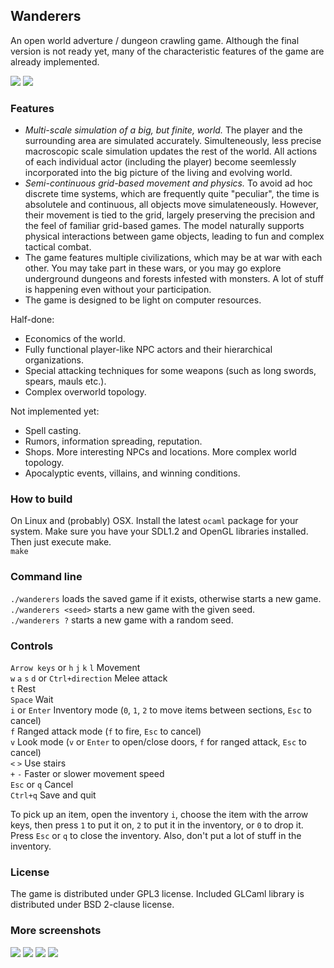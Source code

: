 
## Wanderers

An open world adverture / dungeon crawling game. Although the final version is not ready yet,
many of the characteristic features of the game are already implemented.

[![](http://i.imgur.com/kCdu5qL.png)](http://i.imgur.com/RGIn9hn.png) 
[![](http://i.imgur.com/ARCqRzW.png)](http://i.imgur.com/bRqoNNG.png) 

### Features
  * *Multi-scale simulation of a big, but finite, world.* 
    The player and the surrounding area are simulated accurately. 
    Simulteneously, less precise macroscopic scale simulation updates the rest of the world.
    All actions of each individual actor (including the player) 
    become seemlessly incorporated into the big picture of the living and evolving world.    
  * *Semi-continuous grid-based movement and physics.*
    To avoid ad hoc discrete time systems, which are frequently quite "peculiar",
    the time is absolutele and continuous, all objects move simulateneously. 
    However, their movement is tied to the grid, largely preserving the precision and the feel 
    of familiar grid-based games. The model naturally supports physical interactions between
    game objects, leading to fun and complex tactical combat.    
  * The game features multiple civilizations, which may be at war with each other. 
    You may take part in these wars, or you may go explore underground dungeons
    and forests infested with monsters.
    A lot of stuff is happening even without your participation.     
  * The game is designed to be light on computer resources.   

Half-done:     

  * Economics of the world.     
  * Fully functional player-like NPC actors and their hierarchical organizations.   
  * Special attacking techniques for some weapons (such as long swords, spears, mauls etc.).   
  * Complex overworld topology.

Not implemented yet:    

  * Spell casting.   
  * Rumors, information spreading, reputation.    
  * Shops. More interesting NPCs and locations. More complex world topology.   
  * Apocalyptic events, villains, and winning conditions.    

### How to build
On Linux and (probably) OSX. Install the latest `ocaml` package for your system.
Make sure you have your SDL1.2 and OpenGL libraries installed. Then just execute make.    
  `make`

### Command line
  `./wanderers` loads the saved game if it exists, otherwise starts a new game.   
  `./wanderers <seed>` starts a new game with the given seed.   
  `./wanderers ?` starts a new game with a random seed.

### Controls
`Arrow keys` or `h` `j` `k` `l` Movement  
`w` `a` `s` `d` or `Ctrl+direction` Melee attack   
`t` Rest   
`Space` Wait   
`i` or `Enter` Inventory mode (`0`, `1`, `2` to move items between sections, `Esc` to cancel)   
`f` Ranged attack mode (`f` to fire, `Esc` to cancel)   
`v` Look mode (`v` or `Enter` to open/close doors, `f` for ranged attack, `Esc` to cancel)   
`<` `>` Use stairs   
`+` `-` Faster or slower movement speed    
`Esc` or `q` Cancel   
`Ctrl+q` Save and quit   

To pick up an item, open the inventory `i`, choose the item with the arrow keys,
then press `1` to put it on, `2` to put it in the inventory, or `0` to drop it.
Press `Esc` or `q` to close the inventory. Also, don't put a lot of stuff in 
the inventory. 

### License
The game is distributed under GPL3 license. 
Included GLCaml library is distributed under BSD 2-clause license.

### More screenshots
[![](http://i.imgur.com/gm0e3Sv.png)](http://i.imgur.com/t4jiXQA.png) 
[![](http://i.imgur.com/g2d95a4.png)](http://i.imgur.com/KQTFw5g.png) 
[![](http://i.imgur.com/CS3wUVw.png)](http://i.imgur.com/qzAvnpq.png) 
[![](http://i.imgur.com/MjwGhlD.png)](http://i.imgur.com/c7chiWd.png) 
